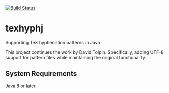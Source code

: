 [![Build Status](https://travis-ci.com/joeha480/texhyphj.svg?branch=master)](https://travis-ci.com/joeha480/texhyphj)

# texhyphj
Supporting TeX hyphenation patterns in Java

This project continues the work by David Tolpin. Specifically, adding UTF-8 support for pattern files while maintaining the original functionality.

## System Requirements
Java 8 or later. 
